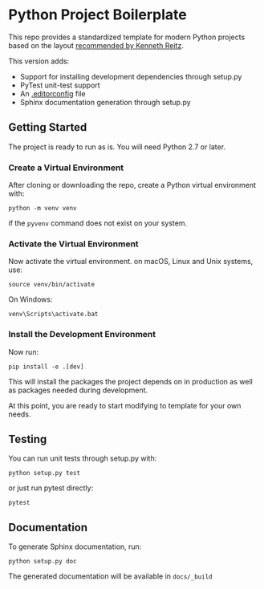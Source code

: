 Python Project Boilerplate
==========================

This repo provides a standardized template for modern Python projects based
on the layout [recommended by Kenneth Reitz](http://www.kennethreitz.org/essays/repository-structure-and-python).

This version adds:
* Support for installing development dependencies through setup.py
* PyTest unit-test support
* An [.editorconfig](http://editorconfig.org/) file
* Sphinx documentation generation through setup.py

## Getting Started

The project is ready to run as is. You will need Python 2.7 or later.

### Create a Virtual Environment

After cloning or downloading the repo, create a Python virtual environment with:

```
python -m venv venv
```

if the `pyvenv` command does not exist on your system.

### Activate the Virtual Environment

Now activate the virtual environment. on macOS, Linux and Unix systems, use:

```
source venv/bin/activate
```

On Windows:

```
venv\Scripts\activate.bat
```

### Install the Development Environment

Now run:

```
pip install -e .[dev]
```

This will install the packages the project depends on in production as well as packages needed during development.

At this point, you are ready to start modifying to template for your own needs.

## Testing

You can run unit tests through setup.py with:

```
python setup.py test
```

or just run pytest directly:

```
pytest
```

## Documentation

To generate Sphinx documentation, run:

```
python setup.py doc
```

The generated documentation will be available in `docs/_build`


